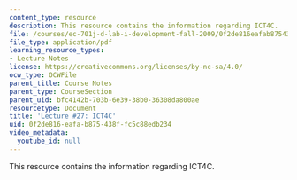 ```yaml
---
content_type: resource
description: This resource contains the information regarding ICT4C.
file: /courses/ec-701j-d-lab-i-development-fall-2009/0f2de816eafab875438ffc5c88edb234_MITEC_701JF09_lec27_nb.pdf
file_type: application/pdf
learning_resource_types:
- Lecture Notes
license: https://creativecommons.org/licenses/by-nc-sa/4.0/
ocw_type: OCWFile
parent_title: Course Notes
parent_type: CourseSection
parent_uid: bfc4142b-703b-6e39-38b0-36308da800ae
resourcetype: Document
title: 'Lecture #27: ICT4C'
uid: 0f2de816-eafa-b875-438f-fc5c88edb234
video_metadata:
  youtube_id: null
---
```

This resource contains the information regarding ICT4C.